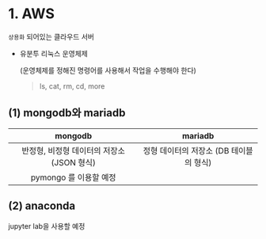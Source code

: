 # 1. AWS

`상용화` 되어있는 클라우드 서버

* 유분투 리눅스 운영체제

  (운영체제를 정해진 명령어를 사용해서 작업을 수행해야 한다)

  > ls, cat, rm, cd, more



## (1) mongodb와 mariadb

|                  mongodb                   |                 mariadb                 |
| :----------------------------------------: | :-------------------------------------: |
| 반정형, 비정형 데이터의 저장소 (JSON 형식) | 정형 데이터의 저장소 (DB 테이블의 형식) |
|           pymongo 를 이용할 예정           |                                         |



## (2) anaconda

jupyter lab을 사용할 예정



